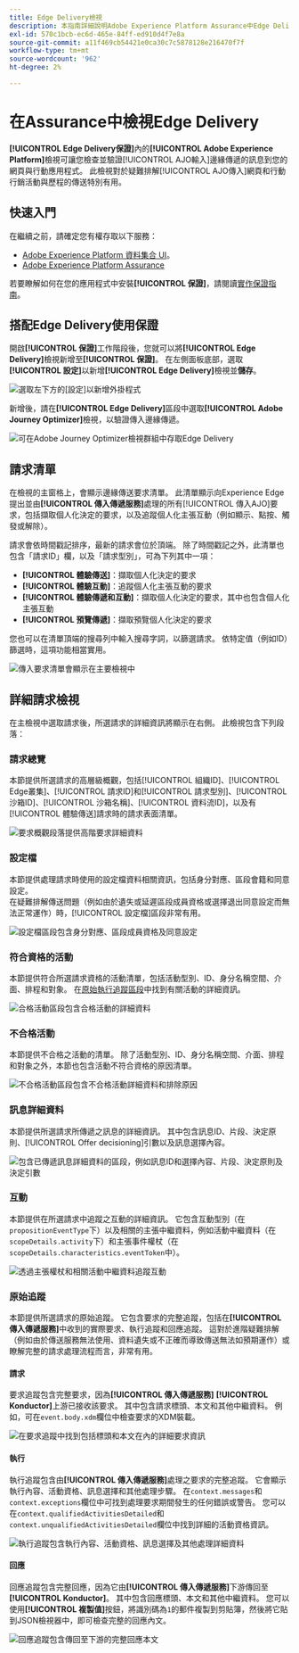 ```yaml
---
title: Edge Delivery檢視
description: 本指南詳細說明Adobe Experience Platform Assurance中Edge Delivery檢視的相關資訊。
exl-id: 570c1bcb-ec6d-465e-84ff-ed910d4f7e8a
source-git-commit: a11f469cb54421e0ca30c7c5878128e216470f7f
workflow-type: tm+mt
source-wordcount: '962'
ht-degree: 2%

---
```


# 在Assurance中檢視Edge Delivery

**[!UICONTROL Edge Delivery保證]**&#x200B;內的&#x200B;**[!UICONTROL Adobe Experience Platform]**&#x200B;檢視可讓您檢查並驗證[!UICONTROL AJO輸入]邊緣傳遞的訊息到您的網頁與行動應用程式。 此檢視對於疑難排解[!UICONTROL AJO傳入]網頁和行動行銷活動與歷程的傳送特別有用。

## 快速入門

在繼續之前，請確定您有權存取以下服務：

- [Adobe Experience Platform 資料集合 UI](https://experience.adobe.com/#/data-collection/)。
- [Adobe Experience Platform Assurance](https://experience.adobe.com/assurance)

若要瞭解如何在您的應用程式中安裝&#x200B;**[!UICONTROL 保證]**，請閱讀[實作保證指南](../tutorials/implement-assurance.md)。

## 搭配Edge Delivery使用保證

開啟&#x200B;**[!UICONTROL 保證]**&#x200B;工作階段後，您就可以將&#x200B;**[!UICONTROL Edge Delivery]**&#x200B;檢視新增至&#x200B;**[!UICONTROL 保證]**。 在左側面板底部，選取&#x200B;**[!UICONTROL 設定]**&#x200B;以新增&#x200B;**[!UICONTROL Edge Delivery]**&#x200B;檢視並&#x200B;**儲存**。

![選取左下方的[設定]以新增外掛程式](./images/edge-delivery/add-plugin.png)

新增後，請在&#x200B;**[!UICONTROL Edge Delivery]**&#x200B;區段中選取&#x200B;**[!UICONTROL Adobe Journey Optimizer]**&#x200B;檢視，以驗證傳入邊緣傳遞。

![可在Adobe Journey Optimizer檢視群組中存取Edge Delivery](./images/edge-delivery/ajo-plugins.png)

## 請求清單

在檢視的主窗格上，會顯示邊緣傳送要求清單。 此清單顯示向Experience Edge提出並由&#x200B;**[!UICONTROL 傳入傳遞服務]**&#x200B;處理的所有[!UICONTROL 傳入AJO]要求，包括擷取個人化決定的要求，以及追蹤個人化主張互動（例如顯示、點按、觸發或解除）。

請求會依時間戳記排序，最新的請求會位於頂端。 除了時間戳記之外，此清單也包含「請求ID」欄，以及「請求型別」，可為下列其中一項：

- **[!UICONTROL 體驗傳送]**：擷取個人化決定的要求
- **[!UICONTROL 體驗互動]**：追蹤個人化主張互動的要求
- **[!UICONTROL 體驗傳遞和互動]**：擷取個人化決定的要求，其中也包含個人化主張互動
- **[!UICONTROL 預覽傳遞]**：擷取預覽個人化決定的要求

您也可以在清單頂端的搜尋列中輸入搜尋字詞，以篩選請求。 依特定值（例如ID）篩選時，這項功能相當實用。

![傳入要求清單會顯示在主要檢視中](./images/edge-delivery/request-list.png)

## 詳細請求檢視

在主檢視中選取請求後，所選請求的詳細資訊將顯示在右側。 此檢視包含下列段落：

### 請求總覽

本節提供所選請求的高層級概觀，包括[!UICONTROL 組織ID]、[!UICONTROL Edge叢集]、[!UICONTROL 請求ID]和[!UICONTROL 請求型別]、[!UICONTROL 沙箱ID]、[!UICONTROL 沙箱名稱]、[!UICONTROL 資料流ID]，以及有[!UICONTROL 體驗傳送]請求時的請求表面清單。

![要求概觀段落提供高階要求詳細資料](./images/edge-delivery/request-overview.png)

### 設定檔

本節提供處理請求時使用的設定檔資料相關資訊，包括身分對應、區段會籍和同意設定。\
在疑難排解傳送問題（例如由於遺失或延遲區段成員資格或選擇退出同意設定而無法正常運作）時，[!UICONTROL 設定檔]區段非常有用。

![設定檔區段包含身分對應、區段成員資格及同意設定](./images/edge-delivery/profile.png)

### 符合資格的活動

本節提供符合所選請求資格的活動清單，包括活動型別、ID、身分名稱空間、介面、排程和對象。 在[原始執行追蹤區段](#execution)中找到有關活動的詳細資訊。

![合格活動區段包含合格活動的詳細資料](./images/edge-delivery/qualified-activities.png)

### 不合格活動

本節提供不合格之活動的清單。 除了活動型別、ID、身分名稱空間、介面、排程和對象之外，本節也包含活動不符合資格的原因清單。

![不合格活動區段包含不合格活動詳細資料和排除原因](./images/edge-delivery/unqualified-activities.png)

### 訊息詳細資料

本節提供所選請求所傳遞之訊息的詳細資訊。 其中包含訊息ID、片段、決定原則、[!UICONTROL Offer decisioning]引數以及訊息選擇內容。

![包含已傳遞訊息詳細資料的區段，例如訊息ID和選擇內容、片段、決定原則及決定引數](./images/edge-delivery/message-details.png)

### 互動

本節提供在所選請求中追蹤之互動的詳細資訊。 它包含互動型別（在`propositionEventType`下）以及相關的主張中繼資料，例如活動中繼資料（在`scopeDetails.activity`下）和主張事件權杖（在`scopeDetails.characteristics.eventToken`中）。

![透過主張權杖和相關活動中繼資料追蹤互動](./images/edge-delivery/interactions.png)

### 原始追蹤

本節提供所選請求的原始追蹤。 它包含要求的完整追蹤，包括在&#x200B;**[!UICONTROL 傳入傳遞服務]**&#x200B;中收到的實際要求、執行追蹤和回應追蹤。 這對於進階疑難排解（例如由於傳送服務無法使用、資料遺失或不正確而導致傳送無法如預期運作）或瞭解完整的請求處理流程而言，非常有用。

#### 請求

要求追蹤包含完整要求，因為&#x200B;**[!UICONTROL 傳入傳遞服務]** **[!UICONTROL Konductor]**&#x200B;上游已接收該要求。 其中包含請求標頭、本文和其他中繼資料。 例如，可在`event.body.xdm`欄位中檢查要求的XDM裝載。

![在要求追蹤](./images/edge-delivery/request.png)中找到包括標頭和本文在內的詳細要求資訊

#### 執行

執行追蹤包含由&#x200B;**[!UICONTROL 傳入傳遞服務]**&#x200B;處理之要求的完整追蹤。 它會顯示執行內容、活動資格、訊息選擇和其他處理步驟。 在`context.messages`和`context.exceptions`欄位中可找到處理要求期間發生的任何錯誤或警告。 您可以在`context.qualifiedActivitiesDetailed`和`context.unqualifiedActivitiesDetailed`欄位中找到詳細的活動資格資訊。

![執行追蹤包含執行內容、活動資格、訊息選擇及其他處理詳細資料](./images/edge-delivery/execution.png)

#### 回應

回應追蹤包含完整回應，因為它由&#x200B;**[!UICONTROL 傳入傳遞服務]**&#x200B;下游傳回至&#x200B;**[!UICONTROL Konductor]**。 其中包含回應標頭、本文和其他中繼資料。 您可以使用&#x200B;**[!UICONTROL 複製值]**&#x200B;按鈕，將識別碼為`1`的郵件複製到剪貼簿，然後將它貼到JSON檢視器中，即可檢查完整的回應內文。

![回應追蹤包含傳回至下游的完整回應本文](./images/edge-delivery/response.png)
